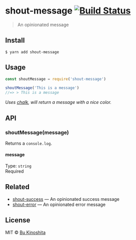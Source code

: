 # shout-message [![Build Status](https://travis-ci.org/bukinoshita/shout-message.svg?branch=master)](https://travis-ci.org/bukinoshita/shout-message)

> An opinionated message

## Install

```
$ yarn add shout-message
```


## Usage
```js
const shoutMessage = require('shout-message')

shoutMessage('This is a message')
//=> > This is a message
```

_Uses [chalk](https://github.com/chalk/chalk), will return a message with a nice color._

## API

### shoutMessage(message)

Returns a `console.log`.

#### message

Type: `string`<br>
Required


## Related
- [shout-success](https://github.com/bukinoshita/shout-success) — An opinionated success message
- [shout-error](https://github.com/bukinoshita/shout-error) — An opinionated error message


## License

MIT © [Bu Kinoshita](https://bukinoshita.io)
